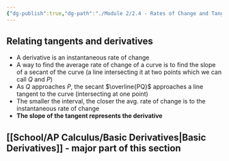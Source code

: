 ```yaml
---
{"dg-publish":true,"dg-path":"./Module 2/2.4 - Rates of Change and Tangent Lines.md","permalink":"//module-2/2-4-rates-of-change-and-tangent-lines/","created":"","updated":""}
---
```


## Relating tangents and derivatives
- A derivative is an instantaneous rate of change
- A way to find the average rate of change of a curve is to find the slope of a secant of the curve (a line intersecting it at two points which we can call $Q$ and $P$)
- As $Q$ approaches $P$, the secant $\overline{PQ}$ approaches a line tangent to the curve (intersecting at one point)
- The smaller the interval, the closer the avg. rate of change is to the instantaneous rate of change
- **The slope of the tangent represents the derivative**
## [[School/AP Calculus/Basic Derivatives\|Basic Derivatives]] - major part of this section